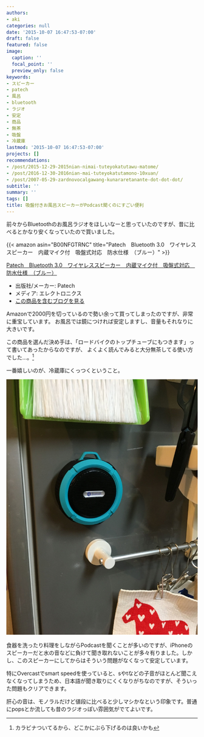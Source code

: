 ```yaml
---
authors:
- aki
categories: null
date: '2015-10-07 16:47:53-07:00'
draft: false
featured: false
image:
  caption: ''
  focal_point: ''
  preview_only: false
keywords:
- スピーカー
- patech
- 風呂
- bluetooth
- ラジオ
- 安定
- 商品
- 無茶
- 吸盤
- 冷蔵庫
lastmod: '2015-10-07 16:47:53-07:00'
projects: []
recommendations:
- /post/2015-12-29-2015nian-nimai-tuteyokatutawu-matome/
- /post/2016-12-30-2016nian-mai-tuteyokatutamono-10xuan/
- /post/2007-05-29-zardnovocalgawang-kunararetanante-dot-dot-dot/
subtitle: ''
summary: ''
tags: []
title: 吸盤付きお風呂スピーカーがPodcast聞くのにすごい便利
---
```


前々からBluetoothのお風呂ラジオをほしいなーと思っていたのですが、昔に比べるとかなり安くなっていたので買いました。

{{< amazon asin="B00NFGTRNC" title="Patech　Bluetooth 3.0　ワイヤレススピーカー　内蔵マイク付　吸盤式対応　防水仕様　（ブルー）" >}}

[Patech　Bluetooth 3.0　ワイヤレススピーカー　内蔵マイク付　吸盤式対応　防水仕様　（ブルー）](http://www.amazon.co.jp/exec/obidos/ASIN/B00NFGTRNC/chezou-22/)

- 出版社/メーカー: Patech
- メディア: エレクトロニクス
- [この商品を含むブログを見る](http://d.hatena.ne.jp/asin/B00NFGTRNC/chezou-22)

Amazonで2000円を切っているので勢い余って買ってしまったのですが、非常に重宝しています。 お風呂では鏡につければ安定しますし、音量もそれなりに大きいです。

この商品を選んだ決め手は、「ロードバイクのトップチューブにもつきます」って書いてあったからなのですが、 よくよく読んでみると大分無茶してる使い方でした...。[^1]

一番嬉しいのが、冷蔵庫にくっつくということ。

![](20151003172542.jpg)

食器を洗ったり料理をしながらPodcastを聞くことが多いのですが、iPhoneのスピーカーだと水の音などに負けて聞き取れないことが多々有りました。しかし、このスピーカーにしてからはそういう問題がなくなって安定しています。

特にOvercastでsmart speedを使っていると、sやtなどの子音がほとんど聞こえなくなってしまうため、日本語が聞き取りにくくなりがちなのですが、そういった問題もクリアできます。

肝心の音は、モノラルだけど値段に比べると少しマシかなという印象です。普通にpopsとか流しても昔のラジオっぽい雰囲気がでてよいです。

[^1]: カラビナついてるから、どこかにぶら下げるのは良いかも